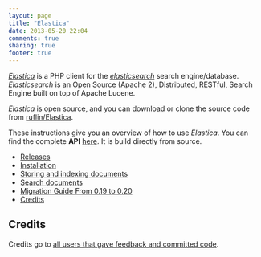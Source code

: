 ```yaml
---
layout: page
title: "Elastica"
date: 2013-05-20 22:04
comments: true
sharing: true
footer: true
---
```


<p>
<em><a href="http://github.com/ruflin/Elastica" title="Elastica">Elastica</a></em> is a PHP client for the <em><a href="http://elasticsearch.org">elasticsearch</a></em> search engine/database. <em>Elasticsearch</em> is an Open Source (Apache 2), Distributed, RESTful, Search Engine built on top of Apache Lucene.
</p>
<p>
<em>Elastica</em> is open source, and you can download or clone the source code from <a href="http://github.com/ruflin/Elastica">ruflin/Elastica</a>.
</p>
<p>
These instructions give you an overview of how to use <em>Elastica</em>. You can find the complete <strong>API</strong> <a href="api/index.html">here</a>. It is build directly from source.
</p>

<nav class="toc">
<ul>
<li><a href="/en/releases">Releases</a></li>
<li>
<a href="/en/installation">Installation</a>
</li>
<li>
<a href="/en/storing-and-indexing-documents">Storing and indexing documents</a>
</li>
<li>
<a href="/en/search-documents">Search documents</a>
</li>
<li><a href="/en/release/v0.20.5.0">Migration Guide From  0.19 to 0.20</a></li>
<li><a href="#section-credits">Credits</a></li>

</ul>
</nav>

<h2 id="section-credits">Credits</h2>
<p>
Credits go to <a href="https://github.com/ruflin/Elastica/network/members">all users that gave feedback and committed code</a>.
</p>